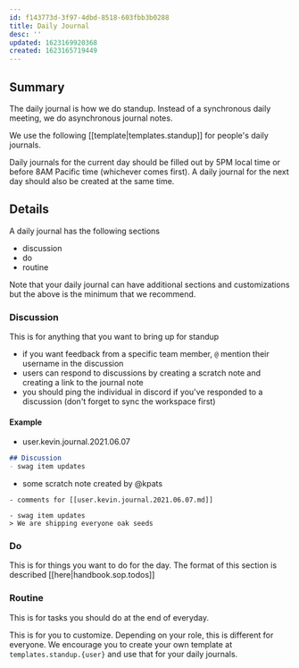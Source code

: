 ```yaml
---
id: f143773d-3f97-4dbd-8518-603fbb3b0288
title: Daily Journal
desc: ''
updated: 1623169920368
created: 1623165719449
---
```

## Summary

The daily journal is how we do standup. Instead of a synchronous daily meeting, we do asynchronous journal notes. 

We use the following [[template|templates.standup]] for people's daily journals. 

Daily journals for the current day should be filled out by 5PM local time or before 8AM Pacific time (whichever comes first). A daily journal for the next day should also be created at the same time.

## Details

A daily journal has the following sections

- discussion
- do
- routine

Note that your daily journal can have additional sections and customizations but the above is the minimum that we recommend. 

### Discussion

This is for anything that you want to bring up for standup

- if you want feedback from a specific team member, `@` mention their username in the discussion
- users can respond to discussions by creating a scratch note and creating a link to the journal note
- you should ping the individual in discord if you've responded to a discussion  (don't forget to sync the workspace first)

#### Example

- user.kevin.journal.2021.06.07

```markdown
## Discussion
- swag item updates
```

- some scratch note created by @kpats

```
- comments for [[user.kevin.journal.2021.06.07.md]]

- swag item updates
> We are shipping everyone oak seeds
```

### Do

This is for things you want to do for the day. The format of this section is described [[here|handbook.sop.todos]]

### Routine

This is for tasks you should do at the end of everyday. 

This is for you to customize. Depending on your role, this is different for everyone. We encourage you to create your own template at `templates.standup.{user}` and use that for your daily journals.


